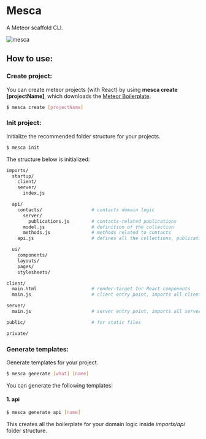 Mesca
===
A Meteor scaffold CLI.

![mesca](https://user-images.githubusercontent.com/29805089/28504837-9a7d38fe-6ff3-11e7-92ff-f1107938008e.png)

## How to use:

### Create project:

You can create meteor projects (with React) by using **mesca create [projectName]**, which downloads the [Meteor Boilerplate](https://github.com/brenopanzolini/meteor-boilerplate).

```sh
$ mesca create [projectName]
```

### Init project:

Initialize the recommended folder structure for your projects.

```sh
$ mesca init
```

The structure below is initialized:

```sh
imports/
  startup/
    client/
    server/
      index.js

  api/
    contacts/                  # contacts domain logic
      server/
        publications.js        # contacts-related publications
      model.js                 # definition of the collection
      methods.js               # methods related to contacts
    api.js                     # defines all the collections, publications and methods

  ui/
    components/
    layouts/
    pages/
    stylesheets/

client/
  main.html                    # render-target for React components
  main.js                      # client entry point, imports all client code

server/
  main.js                      # server entry point, imports all server code

public/                        # for static files

private/ 
```

### Generate templates:

Generate templates for your project.

```sh
$ mesca generate [what] [name]
```

You can generate the following templates:

#### 1. api

```sh
$ mesca generate api [name]
```

This creates all the boilerplate for your domain logic inside *imports/api* folder structure.
